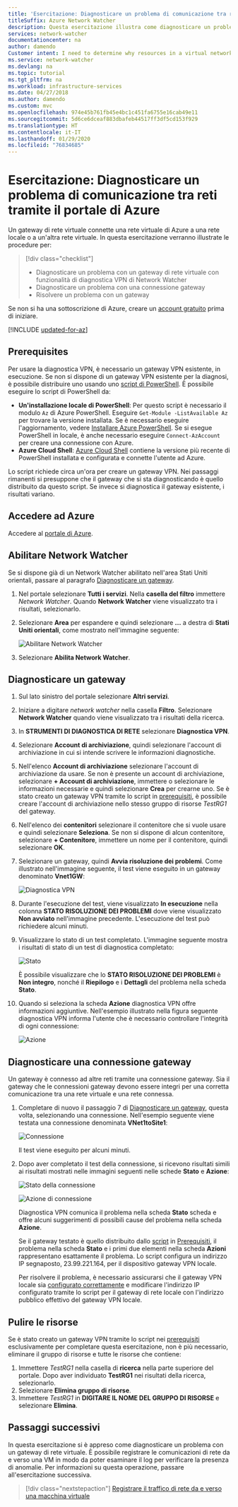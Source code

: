 ```yaml
---
title: 'Esercitazione: Diagnosticare un problema di comunicazione tra reti tramite il portale di Azure'
titleSuffix: Azure Network Watcher
description: Questa esercitazione illustra come diagnosticare un problema di comunicazione tra una rete virtuale di Azure connessa a una rete locale o a un'altra rete virtuale, tramite un gateway di rete virtuale di Azure, tramite la funzionalità di diagnostica VPN di Network Watcher.
services: network-watcher
documentationcenter: na
author: damendo
Customer intent: I need to determine why resources in a virtual network can't communicate with resources in a different network.
ms.service: network-watcher
ms.devlang: na
ms.topic: tutorial
ms.tgt_pltfrm: na
ms.workload: infrastructure-services
ms.date: 04/27/2018
ms.author: damendo
ms.custom: mvc
ms.openlocfilehash: 974e45b761fb45e4bc1c451fa6755e16cab49e11
ms.sourcegitcommit: 5d6ce6dceaf883dbafeb44517ff3df5cd153f929
ms.translationtype: HT
ms.contentlocale: it-IT
ms.lasthandoff: 01/29/2020
ms.locfileid: "76834685"
---
```

# <a name="tutorial-diagnose-a-communication-problem-between-networks-using-the-azure-portal"></a>Esercitazione: Diagnosticare un problema di comunicazione tra reti tramite il portale di Azure

Un gateway di rete virtuale connette una rete virtuale di Azure a una rete locale o a un'altra rete virtuale. In questa esercitazione verranno illustrate le procedure per:

> [!div class="checklist"]
> * Diagnosticare un problema con un gateway di rete virtuale con funzionalità di diagnostica VPN di Network Watcher
> * Diagnosticare un problema con una connessione gateway
> * Risolvere un problema con un gateway

Se non si ha una sottoscrizione di Azure, creare un [account gratuito](https://azure.microsoft.com/free/?WT.mc_id=A261C142F) prima di iniziare.


[!INCLUDE [updated-for-az](../../includes/updated-for-az.md)]

## <a name="prerequisites"></a>Prerequisites

Per usare la diagnostica VPN, è necessario un gateway VPN esistente, in esecuzione. Se non si dispone di un gateway VPN esistente per la diagnosi, è possibile distribuire uno usando uno [script di PowerShell](../vpn-gateway/scripts/vpn-gateway-sample-site-to-site-powershell.md?toc=%2fazure%2fnetwork-watcher%2ftoc.json). È possibile eseguire lo script di PowerShell da:
- **Un'installazione locale di PowerShell**: Per questo script è necessario il modulo `Az` di Azure PowerShell. Eseguire `Get-Module -ListAvailable Az` per trovare la versione installata. Se è necessario eseguire l'aggiornamento, vedere [Installare Azure PowerShell](/powershell/azure/install-Az-ps). Se si esegue PowerShell in locale, è anche necessario eseguire `Connect-AzAccount` per creare una connessione con Azure.
- **Azure Cloud Shell**: [Azure Cloud Shell](https://shell.azure.com/powershell) contiene la versione più recente di PowerShell installata e configurata e connette l'utente ad Azure.

Lo script richiede circa un'ora per creare un gateway VPN. Nei passaggi rimanenti si presuppone che il gateway che si sta diagnosticando è quello distribuito da questo script. Se invece si diagnostica il gateway esistente, i risultati variano.

## <a name="sign-in-to-azure"></a>Accedere ad Azure

Accedere al [portale di Azure](https://portal.azure.com).

## <a name="enable-network-watcher"></a>Abilitare Network Watcher

Se si dispone già di un Network Watcher abilitato nell'area Stati Uniti orientali, passare al paragrafo [Diagnosticare un gateway](#diagnose-a-gateway).

1. Nel portale selezionare **Tutti i servizi**. Nella **casella del filtro** immettere *Network Watcher*. Quando **Network Watcher** viene visualizzato tra i risultati, selezionarlo.
2. Selezionare **Area** per espandere e quindi selezionare **...** a destra di **Stati Uniti orientali**, come mostrato nell'immagine seguente:

    ![Abilitare Network Watcher](./media/diagnose-communication-problem-between-networks/enable-network-watcher.png)

3. Selezionare **Abilita Network Watcher**.

## <a name="diagnose-a-gateway"></a>Diagnosticare un gateway

1. Sul lato sinistro del portale selezionare **Altri servizi**.
2. Iniziare a digitare *network watcher* nella casella **Filtro**. Selezionare **Network Watcher** quando viene visualizzato tra i risultati della ricerca.
3. In **STRUMENTI DI DIAGNOSTICA DI RETE** selezionare **Diagnostica VPN**.
4. Selezionare **Account di archiviazione**, quindi selezionare l'account di archiviazione in cui si intende scrivere le informazioni diagnostiche.
5. Nell'elenco **Account di archiviazione** selezionare l'account di archiviazione da usare. Se non è presente un account di archiviazione, selezionare **+ Account di archiviazione**, immettere o selezionare le informazioni necessarie e quindi selezionare **Crea** per crearne uno. Se è stato creato un gateway VPN tramite lo script in [prerequisiti](#prerequisites), è possibile creare l'account di archiviazione nello stesso gruppo di risorse *TestRG1* del gateway.
6. Nell'elenco dei **contenitori** selezionare il contenitore che si vuole usare e quindi selezionare **Seleziona**. Se non si dispone di alcun contenitore, selezionare **+ Contenitore**, immettere un nome per il contenitore, quindi selezionare **OK**.
7. Selezionare un gateway, quindi **Avvia risoluzione dei problemi**. Come illustrato nell'immagine seguente, il test viene eseguito in un gateway denominato **Vnet1GW**:

    ![Diagnostica VPN](./media/diagnose-communication-problem-between-networks/vpn-diagnostics.png)

8. Durante l'esecuzione del test, viene visualizzato **In esecuzione** nella colonna **STATO RISOLUZIONE DEI PROBLEMI** dove viene visualizzato **Non avviato** nell'immagine precedente. L'esecuzione del test può richiedere alcuni minuti.
9. Visualizzare lo stato di un test completato. L'immagine seguente mostra i risultati di stato di un test di diagnostica completato:

    ![Stato](./media/diagnose-communication-problem-between-networks/status.png)

    È possibile visualizzare che lo **STATO RISOLUZIONE DEI PROBLEMI** è **Non integro**, nonché il **Riepilogo** e i **Dettagli** del problema nella scheda **Stato**.
10. Quando si seleziona la scheda **Azione** diagnostica VPN offre informazioni aggiuntive. Nell'esempio illustrato nella figura seguente diagnostica VPN informa l'utente che è necessario controllare l'integrità di ogni connessione:

    ![Azione](./media/diagnose-communication-problem-between-networks/action.png)

## <a name="diagnose-a-gateway-connection"></a>Diagnosticare una connessione gateway

Un gateway è connesso ad altre reti tramite una connessione gateway. Sia il gateway che le connessioni gateway devono essere integri per una corretta comunicazione tra una rete virtuale e una rete connessa.

1. Completare di nuovo il passaggio 7 di [Diagnosticare un gateway](#diagnose-a-gateway), questa volta, selezionando una connessione. Nell'esempio seguente viene testata una connessione denominata **VNet1toSite1**:

    ![Connessione](./media/diagnose-communication-problem-between-networks/connection.png)

    Il test viene eseguito per alcuni minuti.
2. Dopo aver completato il test della connessione, si ricevono risultati simili ai risultati mostrati nelle immagini seguenti nelle schede **Stato** e **Azione**:

    ![Stato della connessione](./media/diagnose-communication-problem-between-networks/connection-status.png)

    ![Azione di connessione](./media/diagnose-communication-problem-between-networks/connection-action.png)

    Diagnostica VPN comunica il problema nella scheda **Stato** scheda e offre alcuni suggerimenti di possibili cause del problema nella scheda **Azione**.

    Se il gateway testato è quello distribuito dallo [script](../vpn-gateway/scripts/vpn-gateway-sample-site-to-site-powershell.md?toc=%2fazure%2fnetwork-watcher%2ftoc.json) in [Prerequisiti](#prerequisites), il problema nella scheda **Stato** e i primi due elementi nella scheda  **Azioni** rappresentano esattamente il problema. Lo script configura un indirizzo IP segnaposto, 23.99.221.164, per il dispositivo gateway VPN locale.

    Per risolvere il problema, è necessario assicurarsi che il gateway VPN locale sia [configurato correttamente](../vpn-gateway/vpn-gateway-about-vpn-devices.md?toc=%2fazure%2fnetwork-watcher%2ftoc.json) e modificare l'indirizzo IP configurato tramite lo script per il gateway di rete locale con l'indirizzo pubblico effettivo del gateway VPN locale.

## <a name="clean-up-resources"></a>Pulire le risorse

Se è stato creato un gateway VPN tramite lo script nei [prerequisiti](#prerequisites) esclusivamente per completare questa esercitazione, non è più necessario, eliminare il gruppo di risorse e tutte le risorse che contiene:

1. Immettere *TestRG1* nella casella di **ricerca** nella parte superiore del portale. Dopo aver individuato **TestRG1** nei risultati della ricerca, selezionarlo.
2. Selezionare **Elimina gruppo di risorse**.
3. Immettere *TestRG1* in **DIGITARE IL NOME DEL GRUPPO DI RISORSE** e selezionare **Elimina**.

## <a name="next-steps"></a>Passaggi successivi

In questa esercitazione si è appreso come diagnosticare un problema con un gateway di rete virtuale. È possibile registrare le comunicazioni di rete da e verso una VM in modo da poter esaminare il log per verificare la presenza di anomalie. Per informazioni su questa operazione, passare all'esercitazione successiva.

> [!div class="nextstepaction"]
> [Registrare il traffico di rete da e verso una macchina virtuale](network-watcher-nsg-flow-logging-portal.md)

